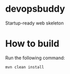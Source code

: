 # devopsbuddy
Startup-ready web skeleton

# How to build
Run the following command:
```
mvn clean install

